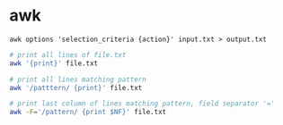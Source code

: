 # awk

`awk options 'selection_criteria {action}' input.txt > output.txt`

```bash
# print all lines of file.txt
awk '{print}' file.txt

# print all lines matching pattern
awk '/patttern/ {print}' file.txt

# print last column of lines matching pattern, field separator '=' 
awk -F='/pattern/ {print $NF}' file.txt
````
